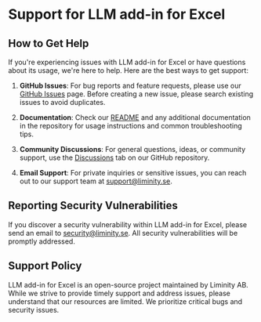 # Support for LLM add-in for Excel

## How to Get Help

If you're experiencing issues with LLM add-in for Excel or have questions about its usage, we're here to help. Here are the best ways to get support:

1. **GitHub Issues**: For bug reports and feature requests, please use our [GitHub Issues](https://github.com/liminityab/llmexcel/issues) page. Before creating a new issue, please search existing issues to avoid duplicates.

2. **Documentation**: Check our [README](README.md) and any additional documentation in the repository for usage instructions and common troubleshooting tips.

3. **Community Discussions**: For general questions, ideas, or community support, use the [Discussions](https://github.com/liminityab/llmexcel/discussions) tab on our GitHub repository.

4. **Email Support**: For private inquiries or sensitive issues, you can reach out to our support team at [support@liminity.se](mailto:support@liminity.se).

## Reporting Security Vulnerabilities

If you discover a security vulnerability within LLM add-in for Excel, please send an email to [security@liminity.se](mailto:security@liminity.se). All security vulnerabilities will be promptly addressed.

## Support Policy

LLM add-in for Excel is an open-source project maintained by Liminity AB. While we strive to provide timely support and address issues, please understand that our resources are limited. We prioritize critical bugs and security issues.
